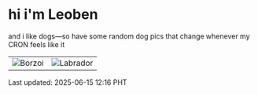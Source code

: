 # hi i'm Leoben

and i like dogs—so have some random dog pics that change whenever my CRON feels like it

|  |  |
|--------|----------|
| ![Borzoi](https://random-dog-vercel.vercel.app/api/random-borzoi?v=1749961011) | ![Labrador](https://random-dog-vercel.vercel.app/api/random-labrador?v=1749961011) |

Last updated: 2025-06-15 12:16 PHT
